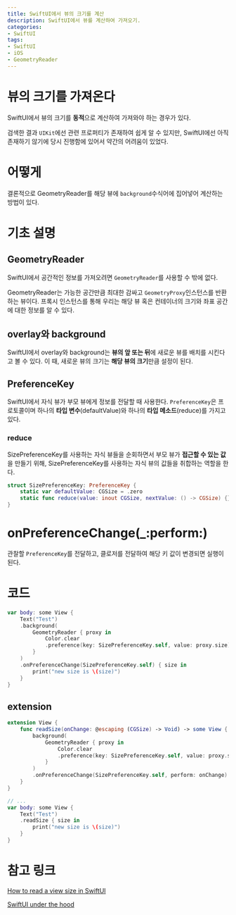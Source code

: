 ```yaml
---
title: SwiftUI에서 뷰의 크기를 계산
description: SwiftUI에서 뷰를 계산하여 가져오기.
categories:
- SwiftUI
tags:
- SwiftUI
- iOS
- GeometryReader
---
```


# 뷰의 크기를 가져온다
SwiftUI에서 뷰의 크기를 **동적**으로 계산하여 가져와야 하는 경우가 있다. 

검색한 결과 `UIKit`에선 관련 프로퍼티가 존재하여 쉽게 알 수 있지만, SwiftUI에선 아직 존재하기 않기에 당시 진행함에 있어서 약간의 어려움이 있었다.

# 어떻게
결론적으로 GeometryReader를 해당 뷰에 `background`수식어에 집어넣어 계산하는 방법이 있다.

# 기초 설명
## GeometryReader
SwiftUI에서 공간적인 정보를 가져오려면 `GeometryReader`를 사용할 수 밖에 없다. 

GeometryReader는 가능한 공간만큼 최대한 감싸고 `GeometryProxy`인스턴스를 반환하는 뷰이다. 프록시 인스턴스를 통해 우리는 해당 뷰 혹은 컨테이너의 크기와 좌표 공간에 대한 정보를 알 수 있다.

## overlay와 background
SwiftUI에서 overlay와 background는 **뷰의 앞 또는 뒤**에 새로운 뷰를 배치를 시킨다고 볼 수 있다. 이 때, 새로운 뷰의 크기는 **해당 뷰의 크기**만큼 설정이 된다.

## PreferenceKey
SwiftUI에서 자식 뷰가 부모 뷰에게 정보를 전달할 때 사용한다. `PreferenceKey`은 프로토콜이며 하나의 **타입 변수**(defaultValue)와 하나의 **타입 메소드**(reduce)를 가지고 있다.

### reduce
SizePreferenceKey를 사용하는 자식 뷰들을 순회하면서 부모 뷰가 **접근할 수 있는 값**을 만들기 위해, SizePreferenceKey를 사용하는 자식 뷰의 값들을 취합하는 역할을 한다.

```swift
struct SizePreferenceKey: PreferenceKey {
    static var defaultValue: CGSize = .zero
    static func reduce(value: inout CGSize, nextValue: () -> CGSize) {}
}
```

# onPreferenceChange(_:perform:)
관찰할 `PreferenceKey`를 전달하고, 클로저를 전달하여 해당 키 값이 변경되면 실행이 된다.

# 코드
```swift
var body: some View {
    Text("Test")
    .background(
        GeometryReader { proxy in
            Color.clear
            .preference(key: SizePreferenceKey.self, value: proxy.size) // Text의 크기가 트리의 계층 구조안에 들어간다
        }
    )
    .onPreferenceChange(SizePreferenceKey.self) { size in
        print("new size is \(size)")
    }
}
```

## extension
```swift
extension View {
    func readSize(onChange: @escaping (CGSize) -> Void) -> some View {
        background(
            GeometryReader { proxy in
                Color.clear
                .preference(key: SizePreferenceKey.self, value: proxy.size)
            }
        )
        .onPreferenceChange(SizePreferenceKey.self, perform: onChange)
    }
}

// ...
var body: some View {
    Text("Test")
    .readSize { size in
        print("new size is \(size)")
    }
}
```


# 참고 링크
[How to read a view size in SwiftUI](https://www.fivestars.blog/articles/swiftui-share-layout-information/)

[SwiftUI under the hood](https://protocorn93.github.io/tags/PreferenceKey/)